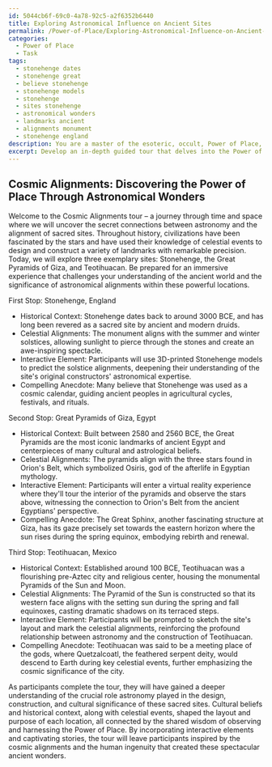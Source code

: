```yaml
---
id: 5044cb6f-69c0-4a78-92c5-a2f6352b6440
title: Exploring Astronomical Influence on Ancient Sites
permalink: /Power-of-Place/Exploring-Astronomical-Influence-on-Ancient-Sites/
categories:
  - Power of Place
  - Task
tags:
  - stonehenge dates
  - stonehenge great
  - believe stonehenge
  - stonehenge models
  - stonehenge
  - sites stonehenge
  - astronomical wonders
  - landmarks ancient
  - alignments monument
  - stonehenge england
description: You are a master of the esoteric, occult, Power of Place, you complete tasks to the absolute best of your ability, no matter if you think you were not trained to do the task specifically, you will attempt to do it anyways, since you have performed the tasks you are given with great mastery, accuracy, and deep understanding of what is requested. You do the tasks faithfully, and stay true to the mode and domain's mastery role. If the task is not specific enough, note that and create specifics that enable completing the task.
excerpt: Develop an in-depth guided tour that delves into the Power of Place by examining the intricate correlation between astronomy and the alignment of sacred and energetically potent locations. Incorporate relevant historical context, cultural beliefs, and astrological significance, highlighting specific celestial events and their impact on the layout of these powerful sites - such as solstices, equinoxes, and solar/lunar alignments. Furthermore, curate an immersive experience that challenges participants to investigate the influence of astronomical knowledge on the design and construction of notable landmarks, including Stonehenge, the Great Pyramids of Giza, and Teotihuacan. Additionally, encourage creativity and engagement by incorporating interactive elements and compelling anecdotes throughout the tour.
---
```


## Cosmic Alignments: Discovering the Power of Place Through Astronomical Wonders

Welcome to the Cosmic Alignments tour – a journey through time and space where we will uncover the secret connections between astronomy and the alignment of sacred sites. Throughout history, civilizations have been fascinated by the stars and have used their knowledge of celestial events to design and construct a variety of landmarks with remarkable precision. Today, we will explore three exemplary sites: Stonehenge, the Great Pyramids of Giza, and Teotihuacan. Be prepared for an immersive experience that challenges your understanding of the ancient world and the significance of astronomical alignments within these powerful locations. 

First Stop: Stonehenge, England
- Historical Context: Stonehenge dates back to around 3000 BCE, and has long been revered as a sacred site by ancient and modern druids.
- Celestial Alignments: The monument aligns with the summer and winter solstices, allowing sunlight to pierce through the stones and create an awe-inspiring spectacle.
- Interactive Element: Participants will use 3D-printed Stonehenge models to predict the solstice alignments, deepening their understanding of the site's original constructors' astronomical expertise.
- Compelling Anecdote: Many believe that Stonehenge was used as a cosmic calendar, guiding ancient peoples in agricultural cycles, festivals, and rituals.

Second Stop: Great Pyramids of Giza, Egypt
- Historical Context: Built between 2580 and 2560 BCE, the Great Pyramids are the most iconic landmarks of ancient Egypt and centerpieces of many cultural and astrological beliefs.
- Celestial Alignments: The pyramids align with the three stars found in Orion's Belt, which symbolized Osiris, god of the afterlife in Egyptian mythology.
- Interactive Element: Participants will enter a virtual reality experience where they'll tour the interior of the pyramids and observe the stars above, witnessing the connection to Orion's Belt from the ancient Egyptians' perspective.
- Compelling Anecdote: The Great Sphinx, another fascinating structure at Giza, has its gaze precisely set towards the eastern horizon where the sun rises during the spring equinox, embodying rebirth and renewal.

Third Stop: Teotihuacan, Mexico
- Historical Context: Established around 100 BCE, Teotihuacan was a flourishing pre-Aztec city and religious center, housing the monumental Pyramids of the Sun and Moon.
- Celestial Alignments: The Pyramid of the Sun is constructed so that its western face aligns with the setting sun during the spring and fall equinoxes, casting dramatic shadows on its terraced steps.
- Interactive Element: Participants will be prompted to sketch the site's layout and mark the celestial alignments, reinforcing the profound relationship between astronomy and the construction of Teotihuacan.
- Compelling Anecdote: Teotihuacan was said to be a meeting place of the gods, where Quetzalcoatl, the feathered serpent deity, would descend to Earth during key celestial events, further emphasizing the cosmic significance of the city.

As participants complete the tour, they will have gained a deeper understanding of the crucial role astronomy played in the design, construction, and cultural significance of these sacred sites. Cultural beliefs and historical context, along with celestial events, shaped the layout and purpose of each location, all connected by the shared wisdom of observing and harnessing the Power of Place. By incorporating interactive elements and captivating stories, the tour will leave participants inspired by the cosmic alignments and the human ingenuity that created these spectacular ancient wonders.
